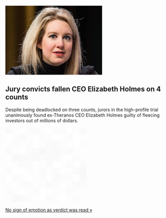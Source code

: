 
![Jury convicts fallen CEO Elizabeth Holmes on 4 counts](./20220104055847.png)
## Jury convicts fallen CEO Elizabeth Holmes on 4 counts

Despite being deadlocked on three counts, jurors in the high-profile trial unanimously found ex-Theranos CEO Elizabeth Holmes guilty of fleecing investors out of millions of dollars.

![pic](../square_bg.png)

[No sign of emotion as verdict was read »](https://www.yahoo.com/finance/news/elizabeth-holmes-theranos-verdict-002652679.html)

